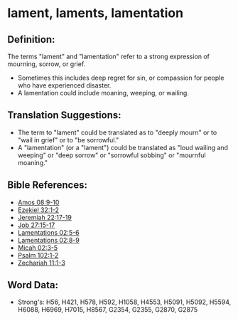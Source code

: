 # lament, laments, lamentation #

## Definition: ##

The terms "lament" and "lamentation" refer to a strong expression of mourning, sorrow, or grief.

* Sometimes this includes deep regret for sin, or compassion for people who have experienced disaster.
* A lamentation could include moaning, weeping, or wailing.

## Translation Suggestions: ##

* The term to "lament" could be translated as to "deeply mourn" or to "wail in grief" or to "be sorrowful."
* A "lamentation" (or a "lament") could be translated as "loud wailing and weeping" or "deep sorrow" or "sorrowful sobbing" or "mournful moaning."

## Bible References: ##

* [Amos 08:9-10](rc://en/tn/help/amo/08/09)
* [Ezekiel 32:1-2](rc://en/tn/help/ezk/32/01)
* [Jeremiah 22:17-19](rc://en/tn/help/jer/22/17)
* [Job 27:15-17](rc://en/tn/help/job/27/15)
* [Lamentations 02:5-6](rc://en/tn/help/lam/02/05)
* [Lamentations 02:8-9](rc://en/tn/help/lam/02/08)
* [Micah 02:3-5](rc://en/tn/help/mic/02/03)
* [Psalm 102:1-2](rc://en/tn/help/psa/102/001)
* [Zechariah 11:1-3](rc://en/tn/help/zec/11/01)


## Word Data: ##

* Strong's: H56, H421, H578, H592, H1058, H4553, H5091, H5092, H5594, H6088, H6969, H7015, H8567, G2354, G2355, G2870, G2875
